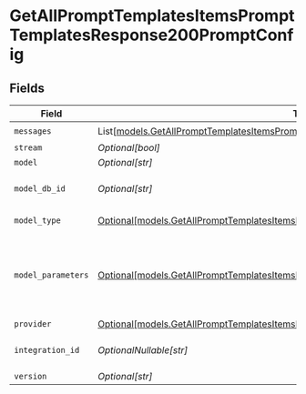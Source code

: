 # GetAllPromptTemplatesItemsPromptTemplatesResponse200PromptConfig


## Fields

| Field                                                                                                                                                                    | Type                                                                                                                                                                     | Required                                                                                                                                                                 | Description                                                                                                                                                              |
| ------------------------------------------------------------------------------------------------------------------------------------------------------------------------ | ------------------------------------------------------------------------------------------------------------------------------------------------------------------------ | ------------------------------------------------------------------------------------------------------------------------------------------------------------------------ | ------------------------------------------------------------------------------------------------------------------------------------------------------------------------ |
| `messages`                                                                                                                                                               | List[[models.GetAllPromptTemplatesItemsPromptTemplatesResponse200Messages](../models/getallprompttemplatesitemsprompttemplatesresponse200messages.md)]                   | :heavy_check_mark:                                                                                                                                                       | N/A                                                                                                                                                                      |
| `stream`                                                                                                                                                                 | *Optional[bool]*                                                                                                                                                         | :heavy_minus_sign:                                                                                                                                                       | N/A                                                                                                                                                                      |
| `model`                                                                                                                                                                  | *Optional[str]*                                                                                                                                                          | :heavy_minus_sign:                                                                                                                                                       | N/A                                                                                                                                                                      |
| `model_db_id`                                                                                                                                                            | *Optional[str]*                                                                                                                                                          | :heavy_minus_sign:                                                                                                                                                       | The id of the resource                                                                                                                                                   |
| `model_type`                                                                                                                                                             | [Optional[models.GetAllPromptTemplatesItemsPromptTemplatesResponse200ModelType]](../models/getallprompttemplatesitemsprompttemplatesresponse200modeltype.md)             | :heavy_minus_sign:                                                                                                                                                       | The type of the model                                                                                                                                                    |
| `model_parameters`                                                                                                                                                       | [Optional[models.GetAllPromptTemplatesItemsPromptTemplatesResponse200ModelParameters]](../models/getallprompttemplatesitemsprompttemplatesresponse200modelparameters.md) | :heavy_minus_sign:                                                                                                                                                       | Model Parameters: Not all parameters apply to every model                                                                                                                |
| `provider`                                                                                                                                                               | [Optional[models.GetAllPromptTemplatesItemsPromptTemplatesResponse200Provider]](../models/getallprompttemplatesitemsprompttemplatesresponse200provider.md)               | :heavy_minus_sign:                                                                                                                                                       | N/A                                                                                                                                                                      |
| `integration_id`                                                                                                                                                         | *OptionalNullable[str]*                                                                                                                                                  | :heavy_minus_sign:                                                                                                                                                       | The id of the resource                                                                                                                                                   |
| `version`                                                                                                                                                                | *Optional[str]*                                                                                                                                                          | :heavy_minus_sign:                                                                                                                                                       | N/A                                                                                                                                                                      |
